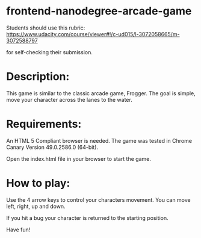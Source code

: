 frontend-nanodegree-arcade-game
===============================

Students should use this rubric: https://www.udacity.com/course/viewer#!/c-ud015/l-3072058665/m-3072588797

for self-checking their submission.

Description:
===========
This game is similar to the classic arcade game, Frogger.  The goal is simple,
move your character across the lanes to the water.

Requirements:
============
An HTML 5 Compliant browser is needed.  The game was tested in Chrome Canary Version 49.0.2586.0 (64-bit).

Open the index.html file in your browser to start the game.

How to play:
========

Use the 4 arrow keys to control your characters movement.
You can move left, right, up and down.

If you hit a bug your character is returned to the starting position.

Have fun!